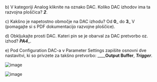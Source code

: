 b) V kategoriji Analog kliknite na oznako DAC. Koliko DAC izhodov ima ta razvojna ploščica? _____2_____.

c) Kakšno je napetostno območje na DAC izhodu? Od __0___ do __3___ V (pomagajte si s PDF dokumentacijo 
razvojne ploščice).

d) Obkljukajte prosti DAC. Kateri pin se je obarval za DAC pretvorbo oz. izhod? ___PA4____.

e) Pod Configuration DAC-a v Parameter Settings zapišite osnovni dve nastavitvi, ki so privzete za takšno 
pretvorbo: ________________Output Buffer____________, _______________Trigger_______________.



![image](https://user-images.githubusercontent.com/97598727/231375690-32157a36-50ff-4351-af2c-e5215e902da3.png)




![image](https://user-images.githubusercontent.com/97598727/231375786-294a6d65-556c-43ad-9e95-b0c1f573c9df.png)


